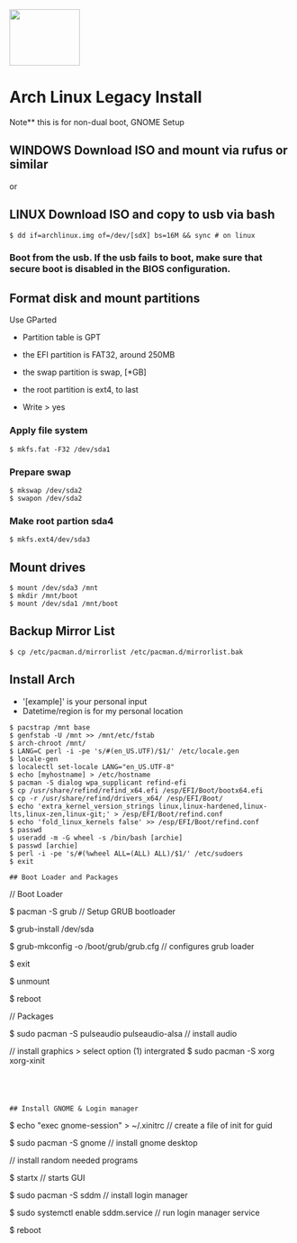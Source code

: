  <img src="https://news-cdn.softpedia.com/images/news2/How-to-Install-Third-Party-Apps-in-Arch-Linux-2.png" width="125" height="100"> 

 # Arch Linux Legacy Install

Note** this is for non-dual boot, GNOME Setup

## WINDOWS Download ISO and mount via rufus or similar
or
## LINUX Download ISO and copy to usb via bash
~~~
$ dd if=archlinux.img of=/dev/[sdX] bs=16M && sync # on linux
~~~

### Boot from the usb. If the usb fails to boot, make sure that secure boot is disabled in the BIOS configuration.

## Format disk and mount partitions

Use GParted
* Partition table is GPT
* the EFI partition is FAT32, around 250MB
* the swap partition is swap, [*GB]
* the root partition is ext4, to last

* Write > yes

### Apply file system
~~~
$ mkfs.fat -F32 /dev/sda1
~~~

### Prepare swap 
~~~
$ mkswap /dev/sda2
$ swapon /dev/sda2
~~~

### Make root partion sda4
~~~
$ mkfs.ext4/dev/sda3
~~~

## Mount drives
~~~
$ mount /dev/sda3 /mnt
$ mkdir /mnt/boot
$ mount /dev/sda1 /mnt/boot
~~~

## Backup Mirror List
~~~
$ cp /etc/pacman.d/mirrorlist /etc/pacman.d/mirrorlist.bak
~~~

## Install Arch

* '[example]' is your personal input
* Datetime/region is for my personal location

~~~
$ pacstrap /mnt base
$ genfstab -U /mnt >> /mnt/etc/fstab
$ arch-chroot /mnt/
$ LANG=C perl -i -pe 's/#(en_US.UTF)/$1/' /etc/locale.gen
$ locale-gen
$ localectl set-locale LANG="en_US.UTF-8"
$ echo [myhostname] > /etc/hostname
$ pacman -S dialog wpa_supplicant refind-efi
$ cp /usr/share/refind/refind_x64.efi /esp/EFI/Boot/bootx64.efi
$ cp -r /usr/share/refind/drivers_x64/ /esp/EFI/Boot/
$ echo 'extra_kernel_version_strings linux,linux-hardened,linux-lts,linux-zen,linux-git;' > /esp/EFI/Boot/refind.conf
$ echo 'fold_linux_kernels false' >> /esp/EFI/Boot/refind.conf
$ passwd
$ useradd -m -G wheel -s /bin/bash [archie]
$ passwd [archie]
$ perl -i -pe 's/#(%wheel ALL=(ALL) ALL)/$1/' /etc/sudoers
$ exit

## Boot Loader and Packages 

~~~
// Boot Loader

$ pacman -S grub // Setup GRUB bootloader

$ grub-install /dev/sda

$ grub-mkconfig -o /boot/grub/grub.cfg // configures grub loader

$ exit

$ unmount

$ reboot

// Packages 

$ sudo pacman -S pulseaudio pulseaudio-alsa // install audio

// install graphics > select option (1) intergrated
$ sudo pacman -S xorg xorg-xinit 
~~~




## Install GNOME & Login manager

~~~
$ echo "exec gnome-session" > ~/.xinitrc // create a file of init for guid

$ sudo pacman -S gnome // install gnome desktop

// install random needed programs

$ startx // starts GUI 

$ sudo pacman -S sddm // install login manager

$ sudo systemctl enable sddm.service // run login manager service

$ reboot
~~~
